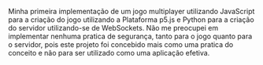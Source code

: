 Minha primeira implementação de um jogo multiplayer utilizando JavaScript para a criação do jogo utilizando a Plataforma p5.js e Python para a criação do servidor utilizando-se de WebSockets. Não me preocupei em implementar nenhuma pratica de segurança, tanto para o jogo quanto para o servidor, pois este projeto foi concebido mais como uma pratica do conceito e não para ser utilizado como uma aplicação efetiva.
